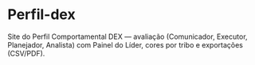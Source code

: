 # Perfil-dex
Site do Perfil Comportamental DEX — avaliação (Comunicador, Executor, Planejador, Analista) com Painel do Líder, cores por tribo e exportações (CSV/PDF).
